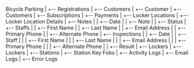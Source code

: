 Bicycle Parking
|
+-- Registrations
|
+-- Customers
|   +-- Customer
|       +-- Customers
|
+-- Subscriptions
|
+-- Payments
|
+-- Locker Locations
|   +-- Locker Location Details
|   +-- Notes
|   |   +-- Date
|   |   +-- Note
|   |   +-- Status
|   +-- Staffs
|   |   +-- First Name
|   |   +-- Last Name
|   |   +-- Email Address
|   |   +-- Primary Phone
|   |   +-- Alternate Phone
|   +-- Inspections
|   |   +-- Date
|   |   +-- Staff
|   |   |   +-- First Name
|   |   |   +-- Last Name
|   |   |   +-- Email Address
|   |   |   +-- Primary Phone
|   |   |   +-- Alternate Phone
|   |   +-- Result
|   +-- Lockers
|
+-- Lockers
|
+-- Stations
|
+-- Station Key Fobs
|
+-- Activity Logs
|
+-- Email Logs
|
+-- Error Logs
